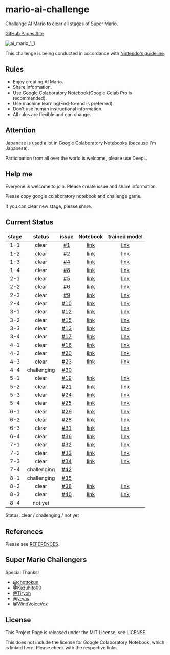 # mario-ai-challenge
Challenge AI Mario to clear all stages of Super Mario.

[GitHub Pages Site](https://karaage0703.github.io/mario-ai-challenge/)

![ai_mario_1_1](https://user-images.githubusercontent.com/5562157/147713753-5851d402-4c9b-4885-8b9a-30ad38dd2cfe.gif)

This challenge is being conducted in accordance with [Nintendo's guideline](https://www.nintendo.co.jp/networkservice_guideline/en/index.html).

## Rules

- Enjoy creating AI Mario.
- Share information.
- Use Google Colaboratory Notebook(Google Colab Pro is recommended).
- Use machine learning(End-to-end is preferred).
- Don't use human instructional information.
- All rules are flexible and can change.

## Attention
Japanese is used a lot in Google Colaboratory Notebooks (because I'm Japanese).

Participation from all over the world is welcome, please use DeepL.

## Help me
Everyone is welcome to join. Please create issue and share information.

Please copy google colaboratory notebook and challenge game.

If you can clear new stage, please share.

## Current Status

| stage | status | issue | Notebook | trained model |
|:-:|:-:|:-:|:-:|:-:|
| 1-1  | clear | [#1](https://github.com/karaage0703/mario-ai-challenge/issues/1) | [link](https://colab.research.google.com/drive/1yhatOp6jy1vnf78i81QADUAp7HK4ruoz?usp=sharing)  | [link](https://drive.google.com/file/d/10lbU8FeiBE2J7BbwMik1ewy_s3jIZdt0/view?usp=sharing)|
| 1-2 | clear | [#2](https://github.com/karaage0703/mario-ai-challenge/issues/2)  | [link](https://colab.research.google.com/drive/1JXSAWaAI1OXo4wsOSYne3jjqwIqh1tYB?usp=sharing) | [link](https://drive.google.com/file/d/1IMrpPHoUtt3iHZQvW5L7nl4g74Us6dkm/view?usp=sharing) | 
| 1-3 | clear  | [#4](https://github.com/karaage0703/mario-ai-challenge/issues/4)  |[link](https://colab.research.google.com/drive/12bD4A63g4oTSzdF3_gW1xj7w4l2X249Z?usp=sharing) | [link](https://drive.google.com/file/d/1fhUFYLpA4AEJ7sYt9YXWQaLk7Al9RuRY/view?usp=sharing) | 
| 1-4 | clear  |[#8](https://github.com/karaage0703/mario-ai-challenge/issues/8)   | [link](https://colab.research.google.com/drive/1IBBOnWyan6jg7nVEpFt0kU3z_bXrsIkg?usp=sharing) | [link](https://github.com/karaage0703/mario-ai-challenge/files/7858814/mario_1_4.zip) | 
| 2-1 | clear  |[#5](https://github.com/karaage0703/mario-ai-challenge/issues/5)   | [link](https://colab.research.google.com/drive/1e-KNSFd5NBpUIqY9Z1HpXm3ehZwh9Q7r) | [link](https://drive.google.com/file/d/1SgstOE0JDPzx0DCmtAcHmCBrbxM_246Q/view?usp=sharing) | 
| 2-2 | clear  | [#6](https://github.com/karaage0703/mario-ai-challenge/issues/6)  | [link](https://github.com/chottokun/mario-ai-challenge/blob/Colaboratory/mario_ai_challenge_2_2_v009_local.ipynb) | [link](https://github.com/karaage0703/mario-ai-challenge/files/7874038/best_model_1180000.zip)|
| 2-3 |  clear  |[#9](https://github.com/karaage0703/mario-ai-challenge/issues/9)   | [link](https://colab.research.google.com/drive/1pUnrmBEvM6IfFqBprWR9GY0A7i49rlB-) | [link](https://drive.google.com/file/d/1wdZchLAKzPy-B0hWnhoRrzyzgNpn-Mtx/view?usp=sharing) | 
| 2-4 | clear  |[#10](https://github.com/karaage0703/mario-ai-challenge/issues/10)   | [link](https://colab.research.google.com/drive/1Glfkh2_hlLgwHsNb9RSc1ZaqyglmLUpb) | [link](https://drive.google.com/file/d/17ksQPubQZoWJWGGNuBnyJNCXiVRbjBMR/view?usp=sharing) | 
| 3-1 | clear  |[#12](https://github.com/karaage0703/mario-ai-challenge/issues/12)   | [link](https://colab.research.google.com/drive/1qFZqnBhI07Me-MxEzBxzaeCWPBMyZy7m?usp=sharing) | [link](https://github.com/karaage0703/mario-ai-challenge/files/7876491/mario_3_1.zip) |
| 3-2 | clear  | [#15](https://github.com/karaage0703/mario-ai-challenge/issues/15)  | [link](https://github.com/chottokun/mario-ai-challenge/blob/Colaboratory/mario_ai_challenge_3_2_v003_local.ipynb) | [link](https://github.com/karaage0703/mario-ai-challenge/files/7876715/best_model_590000.zip) |
| 3-3 | clear  |[#13](https://github.com/karaage0703/mario-ai-challenge/issues/13)   | [link](https://colab.research.google.com/drive/1-UNi2pIhjjkhQPW6Ba-K2c_e6VH6QWCm) | [link](https://drive.google.com/file/d/1XTBHLyjYRxUnO9eDUpq3-8-vZGjD6CGa/view?usp=sharing) | 
| 3-4 | clear  | [#17](https://github.com/karaage0703/mario-ai-challenge/issues/17)  | [link](https://colab.research.google.com/drive/1ZuJaszkNPAdLC5v4QdiyzBbqkirP1g1D?usp=sharing)| [link](https://drive.google.com/file/d/198Tsglq1_fswROpY1ZklJ70RIGt8TORZ/view?usp=sharing) |
| 4-1 | clear  | [#16](https://github.com/karaage0703/mario-ai-challenge/issues/16)  | [link](https://colab.research.google.com/drive/1u48OG43wCp8-LW7WAFCiMWZr1yaV36Qo?usp=sharing)| [link](https://drive.google.com/file/d/160oTk0DKZSpANSGrw6Kq2_gR8JCskQ-t/view?usp=sharing) |
| 4-2 | clear  | [#20](https://github.com/karaage0703/mario-ai-challenge/issues/20)  | [link](https://colab.research.google.com/drive/1L8vsoy1N0X8e3vhsYtHFVTfUmgFXDHSX?usp=sharing)|[link](https://github.com/karaage0703/mario-ai-challenge/files/7889193/mario_4_2.zip) |
| 4-3 | clear  | [#23](https://github.com/karaage0703/mario-ai-challenge/issues/23)  | [link](https://colab.research.google.com/drive/1sNJmBizW4bQhwaM8Teo8npyJEjgx_Xqa?usp=sharing) | [link](https://github.com/karaage0703/mario-ai-challenge/files/8003833/mario_4_3.zip)|
| 4-4 | challenging  | [#30](https://github.com/karaage0703/mario-ai-challenge/issues/30)  ||
| 5-1 | clear  | [#19](https://github.com/karaage0703/mario-ai-challenge/issues/19)  | [link](https://colab.research.google.com/drive/12opKDYjJStH8easO0f91Eyx6Kj7ZbQH4)| [link](https://drive.google.com/file/d/1h8oqHr1W5dVTvWbkhSK4TE0a9U7I-OmF/view?usp=sharing) |
| 5-2 | clear  | [#21](https://github.com/karaage0703/mario-ai-challenge/issues/21)  | [link](https://colab.research.google.com/drive/19GvAeMdjoFBMvRWhPhB68EimExxHj_iA)| [link](https://drive.google.com/file/d/1-AMyH9ackgNByGVRiMo3Q27un4qZNvF1/view?usp=sharing) |
| 5-3 | clear  | [#24](https://github.com/karaage0703/mario-ai-challenge/issues/24)  | [link](https://github.com/chottokun/mario-ai-challenge/blob/Colaboratory/mario_ai_challenge_5_3_v004_local.ipynb) | [link](https://github.com/karaage0703/mario-ai-challenge/files/7889825/best_model_1990000.zip) |
| 5-4 |  clear  | [#25](https://github.com/karaage0703/mario-ai-challenge/issues/25)  | [link](https://colab.research.google.com/drive/1IdhX1jRpyOrvYIupSUAK70An1mToWPlM)| [link](https://drive.google.com/file/d/1Iso6QgXwOEPL7KVw0qHdvMso_BsDcISs/view?usp=sharing) |
| 6-1 | clear  | [#26](https://github.com/karaage0703/mario-ai-challenge/issues/26)  | [link](https://colab.research.google.com/drive/1Xpf6Q12p-3vbMVMwogiU5ay0yoV6WpfU)| [link](https://drive.google.com/file/d/1_21S36_Uh-ZGHhRj08AsiTvFqE7c52JG/view?usp=sharing) |
| 6-2 | clear  | [#28](https://github.com/karaage0703/mario-ai-challenge/issues/28)  | [link](https://colab.research.google.com/drive/1QxIE24f-whWIg7XNcKeKun7lxcVDrANB)| [link](https://drive.google.com/file/d/1qffyFhiQpv1BYkHOSL5hRM_J53l2QvT7/view?usp=sharing) |
| 6-3 | clear  | [#31](https://github.com/karaage0703/mario-ai-challenge/issues/31)  | [link](https://github.com/chottokun/mario-ai-challenge/blob/Colaboratory/mario_ai_challenge_6_3_v006_local.ipynb) | [link](https://github.com/karaage0703/mario-ai-challenge/files/7925825/best_model_3600000.zip) |
| 6-4 | clear  | [#36](https://github.com/karaage0703/mario-ai-challenge/issues/36) | [link](https://colab.research.google.com/drive/1DXu7XkeK_QkgD8D76mGN4uyILAxuiRAz)| [link](https://drive.google.com/file/d/1Kfd8zni1kRmwvPyKGpSC3DVRtkh-peU0/view?usp=sharing) |
| 7-1 | clear  | [#32](https://github.com/karaage0703/mario-ai-challenge/issues/32) | [link](https://colab.research.google.com/drive/1EDsQjfNLP8RihV9f1eZiWZpHXwh_BbEK?usp=sharing)| [link](https://github.com/karaage0703/mario-ai-challenge/files/7926553/mario_7_1.zip) |
| 7-2 | clear  | [#33](https://github.com/karaage0703/mario-ai-challenge/issues/33)  | [link](https://github.com/chottokun/mario-ai-challenge/blob/Colaboratory/mario_ai_challenge_7_2_v006_local.ipynb) | [link](https://github.com/karaage0703/mario-ai-challenge/files/7941846/best_model_50000.zip) | 
| 7-3 | clear  | [#34](https://github.com/karaage0703/mario-ai-challenge/issues/34) | [link](https://github.com/chottokun/mario-ai-challenge/blob/Colaboratory/mario_ai_challenge_7_3_v001_local.ipynb)| [link](https://github.com/karaage0703/mario-ai-challenge/files/7963184/best_model_2610000.zip) |
| 7-4 | challenging  | [#42](https://github.com/karaage0703/mario-ai-challenge/issues/42) ||
| 8-1 | challenging  | [#35](https://github.com/karaage0703/mario-ai-challenge/issues/35) ||
| 8-2 | clear  | [#38](https://github.com/karaage0703/mario-ai-challenge/issues/38) | [link](https://colab.research.google.com/drive/1k8xAjLpXZQMiD30CQ6a9MFAaXXMK3AYG)| [link](https://drive.google.com/file/d/1_jpM2OlGkcYmuluscDLEfgG0IZGpE87h/view?usp=sharing) |
| 8-3 | clear  | [#40](https://github.com/karaage0703/mario-ai-challenge/issues/40) | [link](https://colab.research.google.com/drive/1hSKYFeBTBF4m88cmI1Cs-cA4UrcDsoGF)| [link](https://drive.google.com/file/d/10OimKwTZglkldSH8DUlWNCr9rhiNi5SY/view?usp=sharing) |
| 8-4 | not yet  |   ||

Status: clear / challenging / not yet

## References

Please see [REFERENCES](REFERENCES.md).

## Super Mario Challengers
Special Thanks!

- [@chottokun](https://github.com/chottokun)
- [@Kazuhito00](https://github.com/Kazuhito00) 
- [@Tiryoh](https://github.com/Tiryoh) 
- [@y-yas](https://github.com/y-yas) 
- [@WindVoiceVox](https://github.com/WindVoiceVox)

## License
This Project Page  is released under the MIT License, see LICENSE.

This does not include the license for Google Colaboratory Notebook, which is linked here.
Please check with the respective links.
